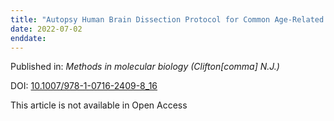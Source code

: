 ```yaml
---
title: "Autopsy Human Brain Dissection Protocol for Common Age-Related Neurodegenerative Disorders."
date: 2022-07-02
enddate:
---
```


Published in: *Methods in molecular biology (Clifton[comma] N.J.)*

DOI: [10.1007/978-1-0716-2409-8_16](https://doi.org/10.1007/978-1-0716-2409-8_16)

This article is not available in Open Access


